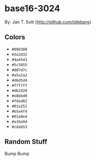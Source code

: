 # base16-3024

By: Jan T. Sott (http://github.com/idleberg)

## Colors

* `#090300`
* `#3a3432`
* `#4a4543`
* `#5c5855`
* `#807d7c`
* `#a5a2a2`
* `#d6d5d4`
* `#f7f7f7`
* `#db2d20`
* `#e8bbd0`
* `#fded02`
* `#01a252`
* `#b5e4f4`
* `#01a0e4`
* `#a16a94`
* `#cdab53`

## Random Stuff

Bump
Bump
